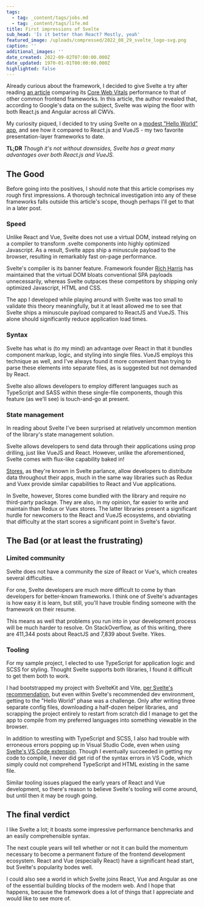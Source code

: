 ```yaml
---
tags:
  - tag: _content/tags/jobs.md
  - tag: _content/tags/life.md
title: First impressions of Svelte
sub_head: 'Is it better than React? Mostly, yeah'
featured_image: /uploads/compressed/2022_08_29_svelte_logo-svg.png
caption: ''
additional_images: ''
date_created: 2022-09-02T07:00:00.000Z
date_updated: 1970-01-01T00:00:00.000Z
highlighted: false
---
```


Already curious about the framework, I decided to give Svelte a try after reading [an article](https://javascript.plainenglish.io/javascript-frameworks-and-core-web-vitals-b5581f1c8962) comparing its [Core Web Vitals](https://support.google.com/webmasters/answer/9205520?hl=en) performance to that of other common frontend frameworks. In this article, the author revealed that, according to Google's data on the subject, Svelte was wiping the floor with both React.js and Angular across all CWVs.

My curiosity piqued, I decided to try using Svelte on a [modest "Hello World" app](https://github.com/toofarm/InflationCalculator), and see how it compared to React.js and VueJS - my two favorite presentation-layer frameworks to date.

**TL;DR** *Though it's not without downsides, Svelte has a great many advantages over both React.js and VueJS.*

## The Good

Before going into the positives, I should note that this article comprises my rough first impressions. A thorough technical investigation into any of these frameworks falls outside this article's scope, though perhaps I'll get to that in a later post.

### Speed

Unlike React and Vue, Svelte does not use a virtual DOM, instead relying on a compiler to transform .svelte components into highly optimized Javascript. As a result, Svelte apps ship a minuscule payload to the browser, resulting in remarkably fast on-page performance.

Svelte's compiler is its banner feature. Framework founder [Rich Harris](https://github.com/Rich-Harris) has maintained that the virtual DOM bloats conventional SPA payloads unnecessarily, whereas Svelte outpaces these competitors by shipping only optimized Javascript, HTML and CSS.

The app I developed while playing around with Svelte was too small to validate this theory meaningfully, but it at least allowed me to see that Svelte ships a minuscule payload compared to ReactJS and VueJS. This alone should significantly reduce application load times.

### Syntax

Svelte has what is (to my mind) an advantage over React in that it bundles component markup, logic, and styling into single files. VueJS employs this technique as well, and I've always found it more convenient than trying to parse these elements into separate files, as is suggested but not demanded by React.

Svelte also allows developers to employ different languages such as TypeScript and SASS within these single-file components, though this feature (as we'll see) is touch-and-go at present.

### State management

In reading about Svelte I've been surprised at relatively uncommon mention of the library's state management solution.

Svelte allows developers to send data through their applications using prop drilling, just like VueJS and React. However, unlike the aforementioned, Svelte comes with flux-like capability baked in!

[Stores](https://svelte.dev/tutorial/writable-stores), as they're known in Svelte parlance, allow developers to distribute data throughout their apps, much in the same way libraries such as Redux and Vuex provide similar capabilities to React and Vue applications.

In Svelte, however, Stores come bundled with the library and require no third-party package. They are also, in my opinion, far easier to write and maintain than Redux or Vuex stores. The latter libraries present a significant hurdle for newcomers to the React and VueJS ecosystems, and obviating that difficulty at the start scores a significant point in Svelte's favor.

## The Bad (or at least the frustrating)

### Limited community

Svelte does not have a community the size of React or Vue's, which creates several difficulties.

For one, Svelte developers are much more difficult to come by than developers for better-known frameworks. I think one of Svelte's advantages is how easy it is learn, but still, you'll have trouble finding someone with the framework on their resume.

This means as well that problems you run into in your development process will be much harder to resolve. On StackOverflow, as of this writing, there are 411,344 posts about ReactJS and 7,839 about Svelte. Yikes.

### Tooling

For my sample project, I elected to use TypeScript for application logic and SCSS for styling. Thought Svelte supports both libraries, I found it difficult to get them both to work.

I  had bootstrapped my project with SvelteKit and Vite, [per Svelte's recommendation](https://kit.svelte.dev/docs/introduction#introduction-before-we-begin), but even within Svelte's recommended dev environment, getting to the "Hello World" phase was a challenge. Only after writing three separate config files, downloading a half-dozen helper libraries, and scrapping the project entirely to restart from scratch did I manage to get the app to compile from my preferred languages into something viewable in the browser.

In addition to wrestling with TypeScript and SCSS, I also had trouble with erroneous errors popping up in Visual Studio Code, even when using [Svelte's VS Code extension](https://marketplace.visualstudio.com/items?itemName=svelte.svelte-vscode). Though I eventually succeeded in getting my code to compile, I never did get rid of the syntax errors in VS Code, which simply could not comprehend TypeScript and HTML existing in the same file.

Similar tooling issues plagued the early years of React and Vue development, so there's reason to believe Svelte's tooling will come around, but until then it may be rough going.

## The final verdict

I like Svelte a lot; it boasts some impressive performance benchmarks and an easily comprehensible syntax.

The next couple years will tell whether or not it can build the momentum necessary to become a permanent fixture of the frontend development ecosystem. React and Vue (especially React) have a significant head start, but Svelte's popularity bodes well.

I could also see a world in which Svelte joins React, Vue and Angular as one of the essential building blocks of the modern web. And I hope that happens, because the framework does a lot of things that I appreciate and would like to see more of.

